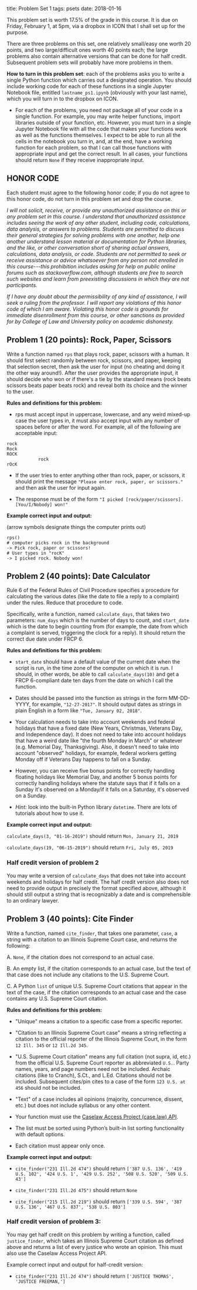 title: Problem Set 1 
tags: psets
date: 2018-01-16

This problem set is worth 17.5% of the grade in this course. It is due on Friday, February 1, at 5pm, via a dropbox in ICON that I shall set up for the purpose. 

There are three problems on this set, one relatively small/easy one worth 20 points, and two large/difficult ones worth 40 points each; the large problems also contain alternative versions that can be done for half credit.  Subsequent problem sets will probably have more problems in them. 

**How to turn in this problem set**: each of the problems asks you to write a single Python function which carries out a designated operation.  You should include working code for each of these functions in a single Jupyter Notebook file, entitled `lastname_ps1.ipynb` (obviously with your last name), which you will turn in to the dropbox on ICON.

- For each of the problems, you need not package all of your code in a single function. For example, you may write helper functions, import libraries outside of your function, etc.  However, you must turn in a single Jupyter Notebook file with all the code that makes your functions work as well as the functions themselves.  I expect to be able to run all the cells in the notebook you turn in, and, at the end, have a working function for each problem, so that I can call those functions with appropriate input and get the correct result. In all cases, your functions should return `None` if they receive inappropriate input. 

## HONOR CODE

Each student must agree to the following honor code; if you do not agree to this honor code, do not turn in this problem set and drop the course. 

*I will not solicit, receive, or provide any unauthorized assistance on this or any problem set in this course. I understand that unauthorized assistance includes seeing the work of any other student, including code, calculations, data analysis, or answers to problems. Students are permitted to discuss their general strategies for solving problems with one another, help one another understand lesson material or documentation for Python libraries, and the like, or other conversation short of sharing actual answers, calculations, data analysis, or code. Students are not permitted to seek or receive assistance or advice whatsoever from any person not enrolled in this course---this prohibition includes asking for help on public online forums such as stackoverflow.com, although students are free to search such websites and learn from preexisting discussions in which they are not participants.*

*If I have any doubt about the permissibility of any kind of assistance, I will seek a ruling from the professor. I will report any violations of this honor code of which I am aware. Violating this honor code is grounds for immediate disenrollment from this course, or other sanctions as provided for by College of Law and University policy on academic dishonesty.*


## Problem 1 (20 points): Rock, Paper, Scissors

Write a function named `rps` that plays rock, paper, scissors with a human.  It should first select randomly between rock, scissors, and paper, keeping that selection secret, then ask the user for input (no cheating and doing it the other way around!). After the user provides the appropriate input, it should decide who won or if there's a tie by the standard means (rock beats scissors beats paper beats rock) and reveal both its choice and the winner to the user.

**Rules and definitions for this problem:**

- rps must accept input in uppercase, lowercase, and any weird mixed-up case the user types in, it must also accept input with any number of spaces before or after the word. For example, all of the following are acceptable input:

```
rock
Rock
ROCK
            rock
rOcK
```

- If the user tries to enter anything other than rock, paper, or scissors, it should print the message `"Please enter rock, paper, or scissors."` and then ask the user for input again.

- The response must be of the form `"I picked [rock/paper/scissors]. [You/I/Nobody] won!"`

**Example correct input and output:**

(arrow symbols designate things the computer prints out)

```
rps()
# computer picks rock in the background
-> Pick rock, paper or scissors!
# User types in "rocK"
-> I picked rock. Nobody won!
```


## Problem 2 (40 points): Date Calculator

Rule 6 of the Federal Rules of Civil Procedure specifies a procedure for calculating the various dates (like the date to file a reply to a complaint) under the rules. Reduce that procedure to code. 

Specifically, write a function, named `calculate_days`, that takes two parameters: `num_days` which is the number of days to count, and `start_date` which is the date to begin counting from (for example, the date from which a complaint is served, triggering the clock for a reply). It should return the correct due date under FRCP 6. 

**Rules and definitions for this problem:**

- `start_date` should have a default value of the current date when the script is run, in the time zone of the computer on which it is run. I should, in other words, be able to call `calculate_days(10)` and get a FRCP 6-compliant date ten days from the date on which I call the function.

- Dates should be passed into the function as strings in the form MM-DD-YYYY, for example, `"12-27-2017"`.  It should output dates as strings in plain English in a form like `"Tue, January 02, 2018"`. 

- Your calculation needs to take into account weekends and federal holidays that have a fixed date (New Years, Christmas, Veterans Day, and Independence day). It does not need to take into account holidays that have a weird date like "the fourth Monday in March" or whatever (e.g. Memorial Day, Thanksgiving). Also, it doesn't need to take into account "observed" holidays, for example, federal workers getting Monday off if Veterans Day happens to fall on a Sunday. 

- However, you can receive five bonus points for correctly handling floating holidays like Memorial Day, and another 5 bonus points for correctly handling holidays where the statute says that if it falls on a Sunday it's observed on a Monday/if it falls on a Saturday, it's observed on a Sunday.

- *Hint:* look into the built-in Python library `datetime`. There are lots of tutorials about how to use it.

**Example correct input and output:**

`calculate_days(3, "01-16-2019")` should return `Mon, January 21, 2019`

`calculate_days(19, "06-15-2019")` should return `Fri, July 05, 2019`

### Half credit version of problem 2

You may write a version of `calculate_days` that does not take into account weekends and holidays for half credit.  The half credit version also does not need to provide output in precisely the format specified above, although it should still output a string that is recognizably a date and is comprehensible to an ordinary lawyer. 

## Problem 3 (40 points): Cite Finder

Write a function, named `cite_finder`, that takes one parameter, `case`, a string with a citation to an Illinois Supreme Court case, and returns the following: 

A.  `None`, if the citation does not correspond to an actual case.

B. An empty list, if the citation corresponds to an actual case, but the text of that case does not include any citations to the U.S. Supreme Court.

C.  A Python `list` of unique U.S. Supreme Court citations that appear in the text of the case, if the citation corresponds to an actual case and the case contains any U.S. Supreme Court citation.  

**Rules and definitions for this problem:**

- "Unique" means a citation to a specific case from a specific reporter. 

- "Citation to an Illinois Supreme Court case" means a string reflecting a citation to the official reporter of the Illinois Supreme Court, in the form `12 Ill. 345` or `12 Ill.2d 345`. 

- "U.S. Supreme Court citation" means any full citation (not supra, id, etc.) from the official U.S. Supreme Court reporter as abbreviated `U.S.`. Party names, years, and page numbers need not be included. Archaic citations (like to Cranch), S.Ct., and L.Ed. Citations should not be included. Subsequent cites/pin cites to a case of the form `123 U.S. at 456` should not be included.

- "Text" of a case includes all opinions (majority, concurrence, dissent, etc.) but does not include syllabus or any other content. 

- Your function must use the [Caselaw Access Project (case.law) API](https://case.law). 

- The list must be sorted using Python’s built-in list sorting functionality with default options.

- Each citation must appear only once.

**Example correct input and output:**

- `cite_finder("231 Ill.2d 474")` should return `['387 U.S. 136', '419 U.S. 102', '424 U.S. 1', '429 U.S. 252', '508 U.S. 520', '509 U.S. 43']`

- `cite_finder("231 Ill.2d 475")` should return `None`

- `cite_finder("215 Ill.2d 219")` should return `['339 U.S. 594', '387 U.S. 136', '467 U.S. 837', '538 U.S. 803']`

### Half credit version of problem 3: 

You may get half credit on this problem by writing a function, called `justice_finder`, which takes an Illinois Supreme Court citation as defined above and returns a list of every justice who wrote an opinion. This must also use the Caselaw Access Project API.

Example correct input and output for half-credit version: 

- `cite_finder("231 Ill.2d 474")` should return `['JUSTICE THOMAS', 'JUSTICE FREEMAN,']`
